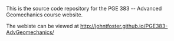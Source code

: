 This is the source code repository for the PGE 383 -- Advanced Geomechanics course website.

The webiste can be viewed at <http://johntfoster.github.io/PGE383-AdvGeomechanics/>
